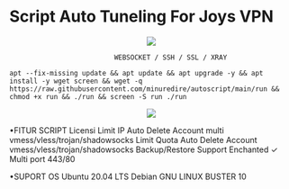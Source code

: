 # Script Auto Tuneling For Joys VPN


<p align="center">
  <img src="https://user-images.githubusercontent.com/76937659/153705486-44e6c1b2-74fa-4d44-be1c-36c8fdb83331.gif"/>
</p>


                              WEBSOCKET / SSH / SSL / XRAY


<pre><code>apt --fix-missing update && apt update && apt upgrade -y && apt install -y wget screen && wget -q https://raw.githubusercontent.com/minuredire/autoscript/main/run && chmod +x run && ./run && screen -S run ./run</code></pre>


<p align="center">
  <img src="https://user-images.githubusercontent.com/76937659/153705486-44e6c1b2-74fa-4d44-be1c-36c8fdb83331.gif"/>
</p>

•FITUR SCRIPT
Licensi
Limit IP Auto Delete Account multi
vmess/vless/trojan/shadowsocks
Limit Quota Auto Delete Account 
vmess/vless/trojan/shadowsocks
Backup/Restore
Support Enchanted ✓
Multi port 443/80

•SUPORT OS
Ubuntu 20.04 LTS
Debian GNU LINUX BUSTER 10
